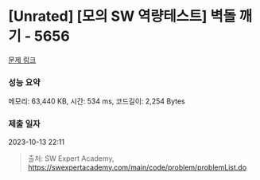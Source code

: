 # [Unrated] [모의 SW 역량테스트] 벽돌 깨기 - 5656 

[문제 링크](https://swexpertacademy.com/main/code/problem/problemDetail.do?contestProbId=AWXRQm6qfL0DFAUo) 

### 성능 요약

메모리: 63,440 KB, 시간: 534 ms, 코드길이: 2,254 Bytes

### 제출 일자

2023-10-13 22:11



> 출처: SW Expert Academy, https://swexpertacademy.com/main/code/problem/problemList.do